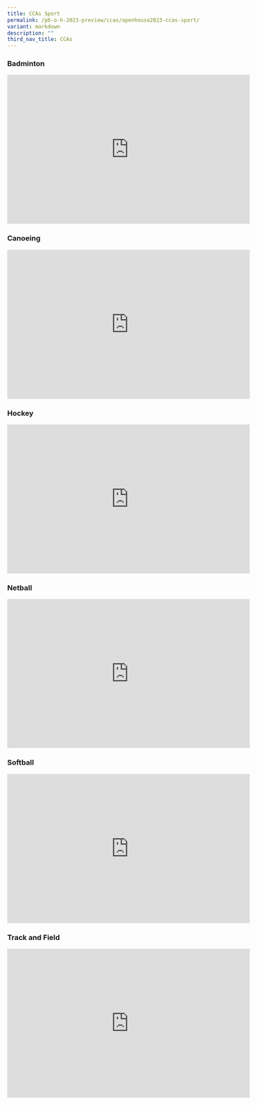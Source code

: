 ```yaml
---
title: CCAs Sport
permalink: /p6-o-h-2023-preview/ccas/openhouse2023-ccas-sport/
variant: markdown
description: ""
third_nav_title: CCAs
---
```

### Badminton
<iframe allowfullscreen="true" height="344" width="560" frameborder="0" src="https://docs.google.com/presentation/d/e/2PACX-1vSNjr0FAAXMKEyAgujN9NM3yl8OcUgKal-EVGa7i0vgnLUuChUx3GV8qJPmoCY-ZOaxjbciwQCcpZ1k/embed?start=false&amp;loop=false&amp;delayms=3000"></iframe>


### Canoeing
<iframe allowfullscreen="true" height="344" width="560" frameborder="0" src="https://docs.google.com/presentation/d/e/2PACX-1vTXQ7e9hm_g4KgY-6IW7o5UKLjdUMpRvFTI4NPJ3ZKxZLDPl-0Bs4LBh224cvzlnSlu3wm7FreB8qlR/embed?start=false&amp;loop=false&amp;delayms=3000"></iframe>


### Hockey
<iframe allowfullscreen="true" height="344" width="560" frameborder="0" src="https://docs.google.com/presentation/d/e/2PACX-1vSZCRh50tygvkKlxHdNrwKE8BBud7YQR668BHEaLfcdy8VvVC_4kktOtyzrElQdeJZwp7hX6oUKH3TZ/embed?start=false&amp;loop=false&amp;delayms=3000"></iframe>


### Netball
<iframe allowfullscreen="true" height="344" width="560" frameborder="0" src="https://docs.google.com/presentation/d/e/2PACX-1vTTmSVmXikecMceIQajPiGqtwPziNMqb6xpDA0Q6DfPohIee14PLU8DbfRoKTR189mn7uU4lvRhkdIV/embed?start=false&amp;loop=false&amp;delayms=3000"></iframe>


### Softball
<iframe allowfullscreen="true" height="344" width="560" frameborder="0" src="https://docs.google.com/presentation/d/e/2PACX-1vSYIQYNui-sWSH7uSEnw1riu6qv2uZflvgrOtRrr9N3JhYbxfn0VijhF6Fqk1oyzskYUWAkPwpc53Vd/embed?start=false&amp;loop=false&amp;delayms=3000"></iframe>


### Track and Field
<iframe allowfullscreen="true" height="344" width="560" frameborder="0" src="https://docs.google.com/presentation/d/e/2PACX-1vTAYSh0bE8-szsyFvAP3w4IwQvviDRKPjsP6QiAFObwsGQKsPyiebCKjaEJ8_GhfLNOlTVO1S6N3wJz/embed?start=false&amp;loop=false&amp;delayms=3000"></iframe>